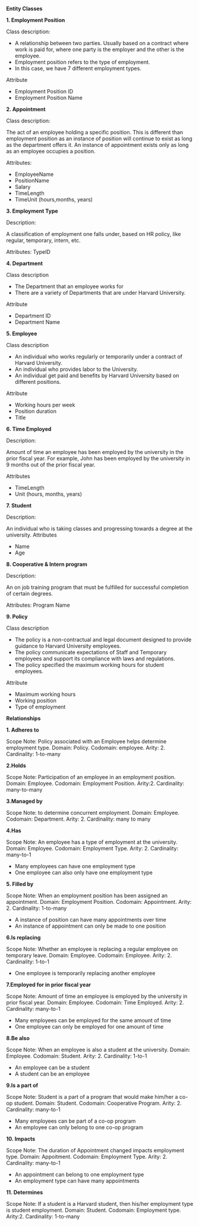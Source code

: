 **Entity Classes**

**1. Employment Position**

Class description:
* A relationship between two parties. Usually based on a contract where work is paid for, where one party is the employer and the other is the employee.
* Employment position refers to the type of employment.
* In this case, we have 7 different employment types.

Attribute
* Employment Position ID
* Employment Position Name

**2. Appointment**

Class description: 

The act of an employee holding a specific position. This is different than employment position as an instance of position will continue to exist as long as the department offers it. An instance of appointment exists only as long as an employee occupies a position. 

Attributes:

* EmployeeName
* PositionName
* Salary
* TimeLength
* TimeUnit (hours,months, years)

**3. Employment Type**

Description: 

A classification of employment one falls under, based on HR policy, like regular, temporary, intern, etc. 

Attributes: TypeID

**4. Department**

Class description

* The Department that an employee works for
* There are a variety of Departments that are under Harvard University.

Attribute

* Department ID
* Department Name

**5. Employee**

Class description

* An individual who works regularly or temporarily under a contract of Harvard University.
* An individual who provides labor to the University.
* An individual get paid and benefits by Harvard University based on different positions.

Attribute

* Working hours per week
* Position duration
* Title

**6. Time Employed**

Description: 

Amount of time an employee has been employed by the university in the prior fiscal year. For example, John has been employed by the university in 9 months out of the prior fiscal year. 

Attributes

* TimeLength
* Unit (hours, months, years)

**7. Student**

Description: 

An individual who is taking classes and progressing towards a degree at the university. Attributes
* Name
* Age

**8. Cooperative & Intern program**

Description: 

An on job training program that must be fulfilled for successful completion of certain degrees. 

Attributes: Program Name

**9. Policy**  

Class description

* The policy is a non-contractual and legal document designed to provide guidance to Harvard University employees. 
* The policy communicate expectations of Staff and Temporary employees and support its compliance with laws and 
  regulations.  
* The policy specified the maximum working hours for student employees.

Attribute

*  Maximum working hours
*  Working position
*  Type of employment

**Relationships**

**1. Adheres to**

Scope Note: Policy associated with an Employee helps determine employment type. Domain: Policy. Codomain: employee. Arity: 2. Cardinality: 1-to-many

**2.Holds**

Scope Note: Participation of an employee in an employment position. Domain: Employee. Codomain: Employment Position. Arity:2. Cardinality: many-to-many


**3.Managed by**

Scope Note: to determine concurrent employment. Domain: Employee. Codomain: Department. Arity: 2. Cardinality: many to many

**4.Has**

Scope Note: An employee has a type of employment at the university. Domain: Employee. Codomain: Employment Type. Arity: 2. Cardinality: many-to-1

* Many employees can have one employment type
* One employee can also only have one employment type

**5. Filled by**

Scope Note: When an employment position has been assigned an appointment. Domain: Employment Position. Codomain: Appointment. Arity: 2. Cardinality: 1-to-many

* A instance of position can have many appointments over time
* An instance of appointment can only be made to one position

**6.Is replacing**

Scope Note: Whether an employee is replacing a regular employee on temporary leave. Domain: Employee. Codomain: Employee. Arity: 2. Cardinality: 1-to-1

* One employee is temporarily replacing another employee

**7.Employed for in prior fiscal year**

Scope Note: Amount of time an employee is employed by the university in prior fiscal year. Domain: Employee. Codomain: Time Employed. Arity: 2. Cardinality: many-to-1

* Many employees can be employed for the same amount of time
* One employee can only be employed for one amount of time

**8.Be also**

Scope Note: When an employee is also a student at the university. Domain: Employee. Codomain: Student. Arity: 2. Cardinality: 1-to-1

* An employee can be a student
* A student can be an employee

**9.Is a part of**

Scope Note: Student is a part of a program that would make him/her a co-op student. Domain: Student. Codomain: Cooperative Program. Arity: 2. Cardinality: many-to-1

* Many employees can be part of a co-op program
* An employee can only belong to one co-op program

**10. Impacts**

Scope Note: The duration of Appointment changed impacts employment type.  Domain: Appoitment. Codomain: Employment Type. Arity: 2. Cardinality: many-to-1

* An appointment can belong to one employment type
* An employment type can have many appointments 

**11. Determines**

Scope Note: If a student is a Harvard student, then his/her employment type is student employment. Domain: Student. Codomain: Employment type. Arity:2. Cardinality: 1-to-many
